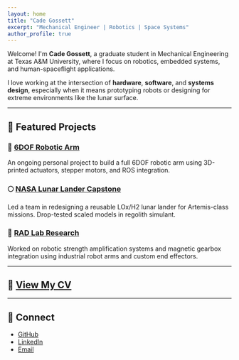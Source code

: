 ```yaml
---
layout: home
title: "Cade Gossett"
excerpt: "Mechanical Engineer | Robotics | Space Systems"
author_profile: true
---
```


Welcome! I'm **Cade Gossett**, a graduate student in Mechanical Engineering at Texas A&M University, where I focus on robotics, embedded systems, and human-spaceflight applications.

I love working at the intersection of **hardware**, **software**, and **systems design**, especially when it means prototyping robots or designing for extreme environments like the lunar surface.

---

## 🚀 Featured Projects

### 🔧 [6DOF Robotic Arm](#)
An ongoing personal project to build a full 6DOF robotic arm using 3D-printed actuators, stepper motors, and ROS integration.

### 🌕 [NASA Lunar Lander Capstone](#)
Led a team in redesigning a reusable LOx/H2 lunar lander for Artemis-class missions. Drop-tested scaled models in regolith simulant.

### 🤖 [RAD Lab Research](#)
Worked on robotic strength amplification systems and magnetic gearbox integration using industrial robot arms and custom end effectors.

---

## 📄 [View My CV](assets/images/Resume_Cade_Gossett.pdf)

---

## 🔗 Connect

- [GitHub](https://github.com/cadegossett1)
- [LinkedIn](https://linkedin.com/in/cadegossett)
- [Email](mailto:cadegossett1@gmail.com)
